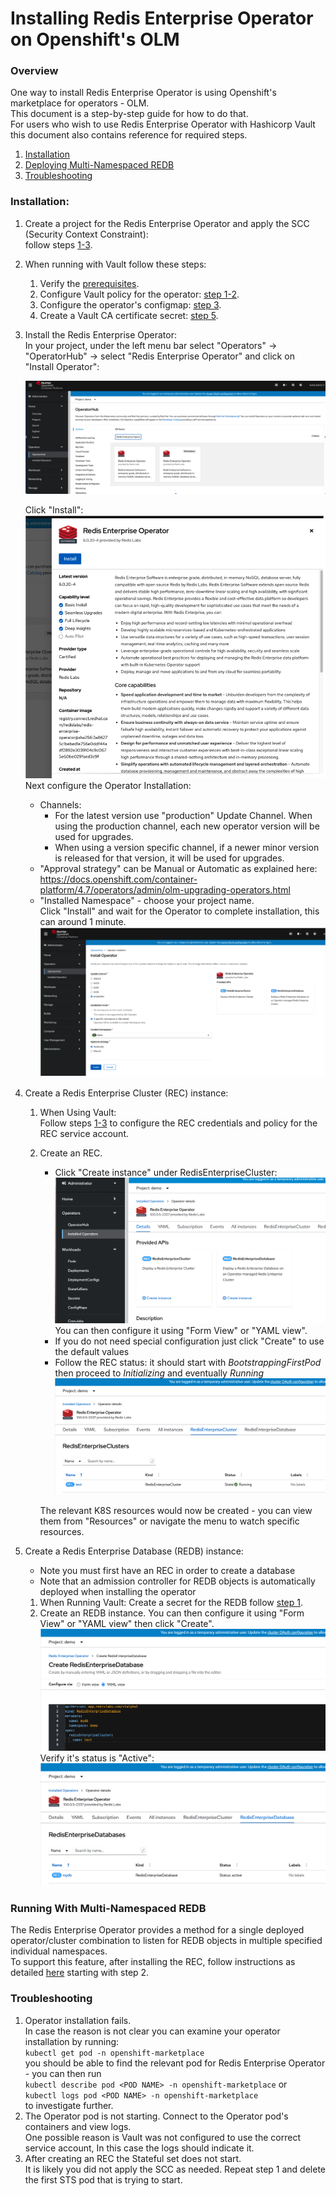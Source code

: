 # Installing Redis Enterprise Operator on Openshift's OLM
### Overview
One way to install Redis Enterprise Operator is using Openshift's marketplace for operators - OLM.<br>
This document is a step-by-step guide for how to do that.<br>
For users who wish to use Redis Enterprise Operator with Hashicorp Vault this document also contains reference for required steps.

1. [ Installation ](#Installation)
2. [ Deploying Multi-Namespaced REDB ](#multi_ns_redb)
3. [ Troubleshooting ](#Troubleshooting)

### Installation:
<a name="Installation"></a>

1. Create a project for the Redis Enterprise Operator and apply the SCC (Security Context Constraint):<br>
   follow steps [1-3](../../README.md#installation-on-openshift).
2. When running with Vault follow these steps: 
   1. Verify the [prerequisites](../../vault/README.md#prerequisites).
   1. Configure Vault policy for the operator: [step 1-2](../../vault/README.md#deploying-the-operator:).
   2. Configure the operator's configmap: [step 3](../../vault/README.md#deploying-the-operator:).
   3. Create a Vault CA certificate secret: [step 5](../../vault/README.md#deploying-the-operator).
3. Install the Redis Enterprise Operator:<br>
   In your project, under the left menu bar select "Operators" -> "OperatorHub" -> select "Redis Enterprise Operator" and click on "Install Operator":
   
   ![Alt text](images/install_operator.png?raw=true "Title")<br>
   
   Click "Install":<br>
   ![Alt text](images/install_operator2.png?raw=true "Title")<br>
   Next configure the Operator Installation:
   - Channels:
     - For the latest version use "production" Update Channel. When using the production channel, each new operator version will be used for upgrades.
     - When using a version specific channel, if a newer minor version is released for that version, it will be used for upgrades. 
   - "Approval strategy" can be Manual or Automatic as explained here: https://docs.openshift.com/container-platform/4.7/operators/admin/olm-upgrading-operators.html
   - "Installed Namespace" - choose your project name.<br>
   Click "Install" and wait for the Operator to complete installation, this can around 1 minute.
  ![Alt text](images/install_operator3.png?raw=true "Title")
4. Create a Redis Enterprise Cluster (REC) instance:<br>
   1. When Using Vault:<br>
      Follow steps [1-3](../../vault/README.md#creating-the-redis-enterprise-cluster) to configure the REC credentials and policy for the REC service account.
   2. Create an REC.<br>
      - Click "Create instance" under RedisEnterpriseCluster:
      ![Alt text](images/create_rec.png?raw=true "Title")
       You can then configure it using "Form View" or "YAML view".<br>
      - If you do not need special configuration just click "Create" to use the default values<br>
      - Follow the REC status: it should start with *BootstrappingFirstPod* then proceed to *Initializing* and eventually *Running*<br>
        ![Alt text](images/create_rec2.png?raw=true "Title")
      
      The relevant K8S resources would now be created - you can view them from "Resources" or navigate the menu to watch specific resources.

5. Create a Redis Enterprise Database (REDB) instance:<br>
   - Note you must first have an REC in order to create a database
   - Note that an admission controller for REDB objects is automatically deployed when installing the operator
   1. When Running Vault:
      Create a secret for the REDB follow [step 1](../../vault/README.md#creating-an-redb).
   2. Create an REDB instance.  You can then configure it using "Form View" or "YAML view" then click "Create".<br>
      ![Alt text](images/redb.png?raw=true "Title")
      Verify it's status is "Active":<br>
      ![Alt text](images/redb2.png?raw=true "Title")

### Running With Multi-Namespaced REDB
<a name="multi_ns_redb"></a>
The Redis Enterprise Operator provides a method for a single deployed operator/cluster combination to listen for REDB objects in multiple specified individual namespaces.<br>
To support this feature, after installing the REC, follow instructions as detailed [here](../../multi-namespace-redb/README.md#multi-namespaced-redb) starting with step 2.


### Troubleshooting
<a name="Troubleshooting"></a>
1. Operator installation fails.<br>
   In case the reason is not clear you can examine your operator installation by running:<br>
   `kubectl get pod -n openshift-marketplace`<br>
   you should be able to find the relevant pod for Redis Enterprise Operator - you can then run<br>
   `kubectl describe pod <POD NAME> -n openshift-marketplace` or <br>
   `kubectl logs pod <POD NAME> -n openshift-marketplace`<br> to investigate further.
2. The Operator pod is not starting.
   Connect to the Operator pod's containers and view logs.<br>
   One possible reason is Vault was not configured to use the correct service account, In this case the logs should indicate it.
3. After creating an REC the Stateful set does not start.<br>
   It is likely you did not apply the SCC as needed. Repeat step 1 and delete the first STS pod that is trying to start.
   

   
   




